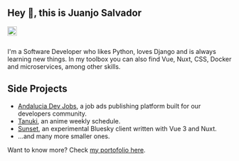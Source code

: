 ## Hey 👋, this is Juanjo Salvador

<a href="https://twitter.com/linuxneitor">
  <img align="left" alt="Juanjo Salvador twitter" width="21px" src="https://raw.githubusercontent.com/anuraghazra/anuraghazra/master/assets/twitter.svg" />
</a>
<br><br>

I'm a Software Developer who likes Python, loves Django and is always learning new things. In my toolbox you can also find Vue, Nuxt, CSS, Docker and microservices, among other skills.

## Side Projects
* [Andalucia Dev Jobs](https://github.com/JuanjoSalvador/ad-jobs), a job ads publishing platform built for our developers community.
* [Tanuki](https://github.com/tanukiapp/tanuki), an anime weekly schedule.
* [Sunset](https://github.com/JuanjoSalvador/sunset-bsky), an experimental Bluesky client written with Vue 3 and Nuxt.
* ...and many more smaller ones.

Want to know more? Check [my portofolio here](https://jsalvador.me/).
